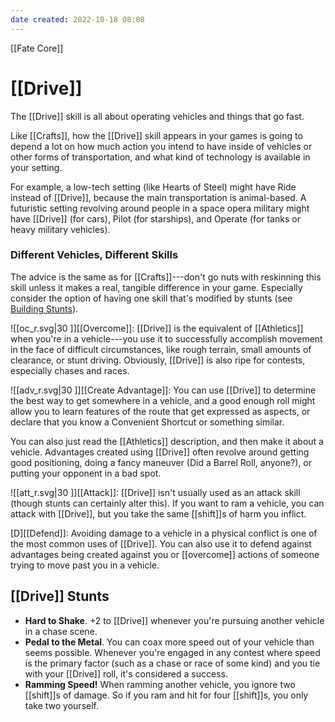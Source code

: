 ```yaml
---
date created: 2022-10-18 08:08
---
```


[[Fate Core]]

# [[Drive]]

The [[Drive]] skill is all about operating vehicles and things that go fast.

Like [[Crafts]], how the [[Drive]] skill appears in your games is going to depend a lot on how much action you intend to have inside of vehicles or other forms of transportation, and what kind of technology is available in your setting.

For example, a low-tech setting (like Hearts of Steel) might have Ride instead of [[Drive]], because the main transportation is animal-based. A futuristic setting revolving around people in a space opera military might have [[Drive]] (for cars), Pilot (for starships), and Operate (for tanks or heavy military vehicles).

### Different Vehicles, Different Skills 

The advice is the same as for [[Crafts]]---don't go nuts with reskinning this skill unless it makes a real, tangible difference in your game. Especially consider the option of having one skill that's modified by stunts (see [Building Stunts](../building-stunts/index.html)).

![[oc_r.svg|30 ]][[Overcome]]: [[Drive]] is the equivalent of [[Athletics]] when you're in a vehicle---you use it to successfully accomplish movement in the face of difficult circumstances, like rough terrain, small amounts of clearance, or stunt driving. Obviously, [[Drive]] is also ripe for contests, especially chases and races.

![[adv_r.svg|30 ]][[Create Advantage]]: You can use [[Drive]] to determine the best way to get somewhere in a vehicle, and a good enough roll might allow you to learn features of the route that get expressed as aspects, or declare that you know a Convenient Shortcut or something similar.

You can also just read the [[Athletics]] description, and then make it about a vehicle. Advantages created using [[Drive]] often revolve around getting good positioning, doing a fancy maneuver (Did a Barrel Roll, anyone?), or putting your opponent in a bad spot.

![[att_r.svg|30 ]][[Attack]]: [[Drive]] isn't usually used as an attack skill (though stunts can certainly alter this). If you want to ram a vehicle, you can attack with [[Drive]], but you take the same [[shift]]s of harm you inflict.

[D][[Defend]]: Avoiding damage to a vehicle in a physical conflict is one of the most common uses of [[Drive]]. You can also use it to defend against advantages being created against you or [[overcome]] actions of someone trying to move past you in a vehicle.

## [[Drive]] Stunts

- **Hard to Shake**. +2 to [[Drive]] whenever you're pursuing another vehicle in a chase scene.
- **Pedal to the Metal**. You can coax more speed out of your vehicle than seems possible. Whenever you're engaged in any contest where speed is the primary factor (such as a chase or race of some kind) and you tie with your [[Drive]] roll, it's considered a success.
- **Ramming Speed!** When ramming another vehicle, you ignore two [[shift]]s of damage. So if you ram and hit for four [[shift]]s, you only take two yourself.
